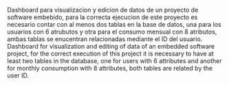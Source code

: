 Dashboard para visualizacion y edicion de datos de un proyecto de software embebido, para la correcta ejecucion de este proyecto es necesario contar con al menos dos tablas en la base de datos, una para los usuarios con 6 atrubutos y otra para el consumo mensual con 8 atributos, ambas tablas se enucentran relacionadas mediante el ID del usuario.
Dashboard for visualization and editing of data of an embedded software project, for the correct execution of this project it is necessary to have at least two tables in the database, one for users with 6 attributes and another for monthly consumption with 8 attributes, both tables are related by the user ID.
